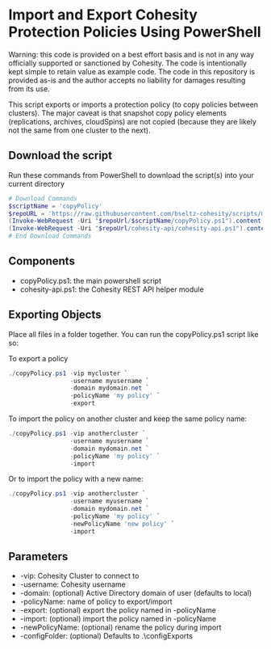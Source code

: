 # Import and Export Cohesity Protection Policies Using PowerShell

Warning: this code is provided on a best effort basis and is not in any way officially supported or sanctioned by Cohesity. The code is intentionally kept simple to retain value as example code. The code in this repository is provided as-is and the author accepts no liability for damages resulting from its use.

This script exports or imports a protection policy (to copy policies between clusters). The major caveat is that snapshot copy policy elements (replications, archives, cloudSpins) are not copied (because they are likely not the same from one cluster to the next).

## Download the script

Run these commands from PowerShell to download the script(s) into your current directory

```powershell
# Download Commands
$scriptName = 'copyPolicy'
$repoURL = 'https://raw.githubusercontent.com/bseltz-cohesity/scripts/master/powershell'
(Invoke-WebRequest -Uri "$repoUrl/$scriptName/copyPolicy.ps1").content | Out-File "copyPolicy.ps1"; (Get-Content "copyPolicy.ps1") | Set-Content "copyPolicy.ps1"
(Invoke-WebRequest -Uri "$repoUrl/cohesity-api/cohesity-api.ps1").content | Out-File cohesity-api.ps1; (Get-Content cohesity-api.ps1) | Set-Content cohesity-api.ps1
# End Download Commands
```

## Components

* copyPolicy.ps1: the main powershell script
* cohesity-api.ps1: the Cohesity REST API helper module

## Exporting Objects

Place all files in a folder together. You can run the copyPolicy.ps1 script like so:

To export a policy

```powershell
./copyPolicy.ps1 -vip mycluster `
                 -username myusername `
                 -domain mydomain.net `
                 -policyName 'my policy' `
                 -export
```

To import the policy on another cluster and keep the same policy name:

```powershell
./copyPolicy.ps1 -vip anothercluster `
                 -username myusername `
                 -domain mydomain.net `
                 -policyName 'my policy' `
                 -import
```

Or to import the policy with a new name:

```powershell
./copyPolicy.ps1 -vip anothercluster `
                 -username myusername `
                 -domain mydomain.net `
                 -policyName 'my policy' `
                 -newPolicyName 'new policy' `
                 -import
```

## Parameters

* -vip: Cohesity Cluster to connect to
* -username: Cohesity username
* -domain: (optional) Active Directory domain of user (defaults to local)
* -policyName: name of policy to export/import
* -export: (optional) export the policy named in -policyName
* -import: (optional) import the policy named in -policyName
* -newPolicyName: (optional) rename the policy during import
* -configFolder: (optional) Defaults to .\configExports
